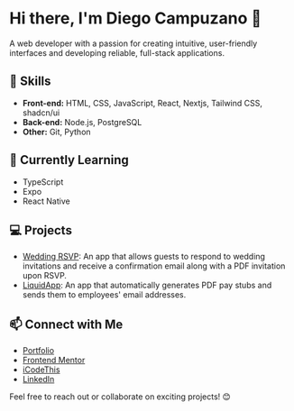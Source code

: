 # Hi there, I'm Diego Campuzano 👋

A web developer with a passion for creating intuitive, user-friendly interfaces and developing reliable, full-stack applications.

## 🚀 Skills
- **Front-end:** HTML, CSS, JavaScript, React, Nextjs, Tailwind CSS, shadcn/ui
- **Back-end:** Node.js, PostgreSQL
- **Other:** Git, Python

## 🌱 Currently Learning
- TypeScript
- Expo
- React Native

## 💻 Projects
- [Wedding RSVP](https://github.com/hermani456/wedding): An app that allows guests to respond to wedding invitations and receive a confirmation email along with a PDF invitation upon RSVP.
- [LiquidApp](): An app that automatically generates PDF pay stubs and sends them to employees' email addresses.


## 📫 Connect with Me
- [Portfolio](https://www.diegocampuzano.me)
- [Frontend Mentor](https://www.frontendmentor.io/profile/hermani456)
- [iCodeThis](https://icodethis.com/hermani)
- [LinkedIn](https://www.linkedin.com/in/diegocampuzano/)


Feel free to reach out or collaborate on exciting projects! 😊
